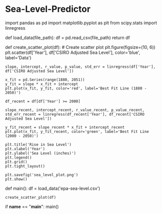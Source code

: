 # Sea-Level-Predictor
import pandas as pd
import matplotlib.pyplot as plt
from scipy.stats import linregress

def load_data(file_path):
    df = pd.read_csv(file_path)
    return df

def create_scatter_plot(df):
    # Create scatter plot
    plt.figure(figsize=(10, 6))
    plt.scatter(df['Year'], df['CSIRO Adjusted Sea Level'], color='blue', label='Data')

    slope, intercept, r_value, p_value, std_err = linregress(df['Year'], df['CSIRO Adjusted Sea Level'])
    
    x_fit = pd.Series(range(1880, 2051))
    y_fit = slope * x_fit + intercept
    plt.plot(x_fit, y_fit, color='red', label='Best Fit Line (1880 - 2050)')

    df_recent = df[df['Year'] >= 2000]
    
    slope_recent, intercept_recent, r_value_recent, p_value_recent, std_err_recent = linregress(df_recent['Year'], df_recent['CSIRO Adjusted Sea Level'])
    
    y_fit_recent = slope_recent * x_fit + intercept_recent
    plt.plot(x_fit, y_fit_recent, color='green', label='Best Fit Line (2000 - 2050)')

    plt.title('Rise in Sea Level')
    plt.xlabel('Year')
    plt.ylabel('Sea Level (inches)')
    plt.legend()
    plt.grid()
    plt.tight_layout()

    plt.savefig('sea_level_plot.png')
    plt.show()

def main():
    df = load_data('epa-sea-level.csv')
    
    create_scatter_plot(df)

if __name__ == "__main__":
    main()
